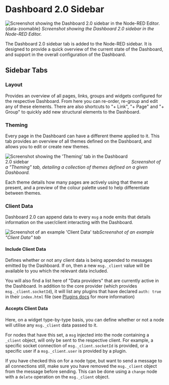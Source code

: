<script setup>
    import AddedIn from '../components/AddedIn.vue';
</script>

# Dashboard 2.0 Sidebar

![Screenshot showing the Dashboard 2.0 sidebar in the Node-RED Editor.](/images/dashboard-sidebar.png){data-zoomable}
_Screenshot showing the Dashboard 2.0 sidebar in the Node-RED Editor._

The Dashboard 2.0 sidebar tab is added to the Node-RED sidebar. It is designed to provide a quick overview of the current state of the Dashboard, and support in the overall configuration of the Dashboard.

## Sidebar Tabs

### Layout

Provides an overview of all pages, links, groups and widgets configured for the respective Dashboard. From here you can re-order, re-group and edit any of these elements. There are also shortcuts to "+ Link", "+ Page" and "+ Group" to quickly add new structural elements to the Dashboard.

### Theming

Every page in the Dashboard can have a different theme applied to it. This tab provides an overview of all themes defined on the Dashboard, and allows you to edit or create new themes.

<img data-zoomable style="max-width: 400px; margin: auto;" src="/images/dashboard-sidebar-theme.png" alt="Screenshot showing the 'Theming' tab in the Dashboard 2.0 sidebar"/><em>Screenshot of a "Theming" tab, detailing a collection of themes defined on a given Dashboard.</em>

Each theme details how many pages are actively using that theme at present, and a preview of the colour palette used to help differentiate between themes.

### Client Data <AddedIn version="1.10.0" />

Dashboard 2.0 can append data to every `msg` a node emits that details information on the user/client interacting with the Dashboard.

<img data-zoomable style="max-width: 400px; margin: auto;" src="/images/dashboard-sidebar-clientdata.png" alt="Screenshot of an example 'Client Data' tab"/><em>Screenshot of an example "Client Data" tab</em>

#### Include Client Data

Defines whether or not any client data is being appended to messages emitted by the Dashboard. If on, then a new `msg._client` value will be available to you which the relevant data included.

You will also find a list here of "Data providers" that are currently active in the Dashboard. In addition to the core provider (which provides `msg._client.socketId`), it will list any plugins that have declared `auth: true` in their `index.html` file (see [Plugins docs](../contributing/plugins/index.md) for more information)

#### Accepts Client Data

Here, on a widget type-by-type basis, you can define whether or not a node will utilise any `msg._client` data passed to it.

For nodes that have this set, a `msg` injected into the node containing a `_client` object, will only be sent to the respective client. For example, a specific socket connection of `msg._client.socketId` is provided, or a specific user if a `msg._client.user` is provided by a plugin.

If you have checked this on for a node type, but want to send a message to all connections still, make sure you have removed the `msg._client` object from the message before sending. This can be done using a `change` node with a `delete` operation on the `msg._client` object.